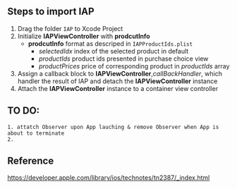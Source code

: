 ## Steps to import IAP
1. Drag the folder `IAP` to Xcode Project
2. Initialize **IAPViewController** with **prodcutInfo**
    - **prodcutInfo** format as descriped in `IAPProductIds.plist`
        - *selectedIdx* index of the selected product in default
        - *productIds* product ids presented in purchase choice view
        - *productPrices* price of corresponding product in *productIds* array
3. Assign a callback block to **IAPViewController**,*callBackHandler*, which handler the result of IAP and detach the **IAPViewController** instance
4. Attach the **IAPViewController** instance to a container view controller


## TO DO:
    
    1. attatch Observer upon App lauching & remove Observer when App is about to terminate
    2. 

## Reference

https://developer.apple.com/library/ios/technotes/tn2387/_index.html
